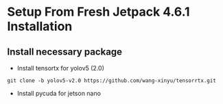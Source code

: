 # Setup From Fresh Jetpack 4.6.1 Installation
## Install necessary package

- Install tensortx for yolov5 (2.0)
```
git clone -b yolov5-v2.0 https://github.com/wang-xinyu/tensorrtx.git
```
- Install pycuda for jetson nano
